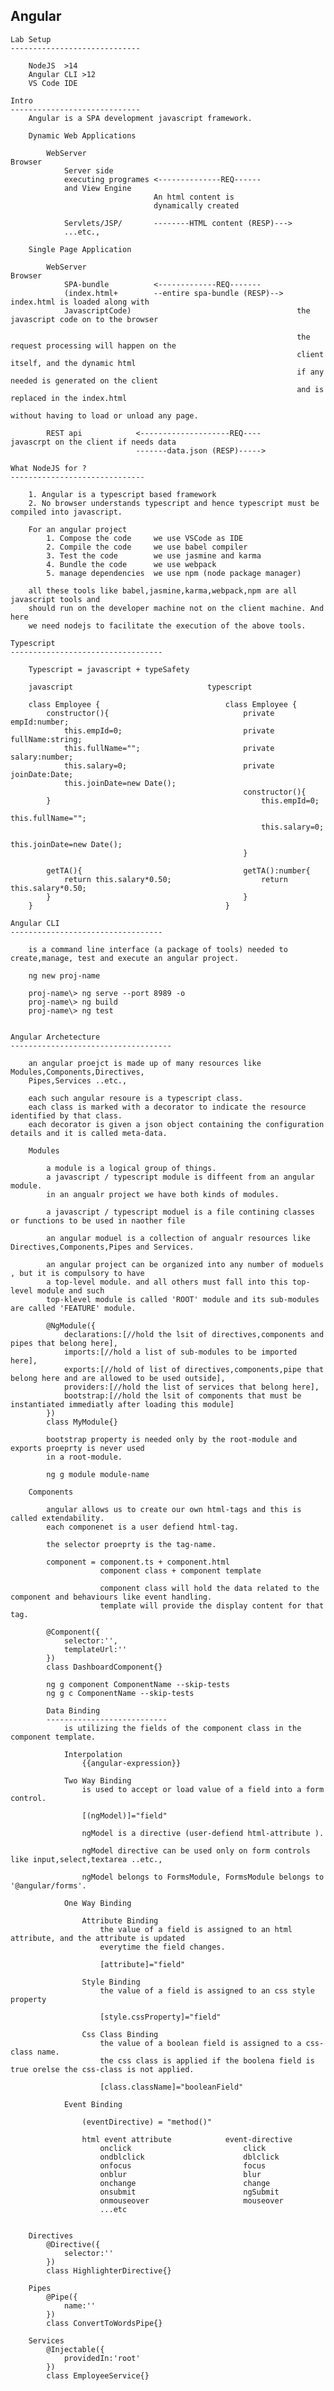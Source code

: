 Angular
--------------------------------------------------------------------------------------------------

    Lab Setup
    -----------------------------

        NodeJS  >14
        Angular CLI >12
        VS Code IDE

    Intro
    -----------------------------
        Angular is a SPA development javascript framework.

        Dynamic Web Applications

            WebServer                                               Browser
                Server side
                executing programes <--------------REQ------
                and View Engine
                                    An html content is
                                    dynamically created 

                Servlets/JSP/       --------HTML content (RESP)--->
                ...etc.,

        Single Page Application
        
            WebServer                                               Browser
                SPA-bundle          <-------------REQ-------
                (index.html+        --entire spa-bundle (RESP)-->   index.html is loaded along with
                JavascriptCode)                                     the javascript code on to the browser

                                                                    the request processing will happen on the
                                                                    client itself, and the dynamic html
                                                                    if any needed is generated on the client
                                                                    and is replaced in the index.html
                                                                    without having to load or unload any page.

            REST api            <--------------------REQ----        javascrpt on the client if needs data
                                -------data.json (RESP)----->       

    What NodeJS for ?
    ------------------------------

        1. Angular is a typescript based framework
        2. No browser understands typescript and hence typescript must be compiled into javascript.

        For an angular project
            1. Compose the code     we use VSCode as IDE
            2. Compile the code     we use babel compiler
            3. Test the code        we use jasmine and karma
            4. Bundle the code      we use webpack
            5. manage dependencies  we use npm (node package manager)

        all these tools like babel,jasmine,karma,webpack,npm are all javascript tools and
        should run on the developer machine not on the client machine. And here
        we need nodejs to facilitate the execution of the above tools.

    Typescript
    ----------------------------------

        Typescript = javascript + typeSafety

        javascript                              typescript

        class Employee {                            class Employee {
            constructor(){                              private empId:number;
                this.empId=0;                           private fullName:string;
                this.fullName="";                       private salary:number;
                this.salary=0;                          private joinDate:Date;
                this.joinDate=new Date();               
                                                        constructor(){
            }                                               this.empId=0;
                                                            this.fullName="";
                                                            this.salary=0;
                                                            this.joinDate=new Date();
                                                        }

            getTA(){                                    getTA():number{
                return this.salary*0.50;                    return this.salary*0.50;
            }                                           }
        }                                           }

    Angular CLI
    ----------------------------------

        is a command line interface (a package of tools) needed to create,manage, test and execute an angular project.

        ng new proj-name

        proj-name\> ng serve --port 8989 -o
        proj-name\> ng build
        proj-name\> ng test


    Angular Archetecture
    ------------------------------------

        an angular proejct is made up of many resources like Modules,Components,Directives,
        Pipes,Services ..etc.,

        each such angular resoure is a typescript class. 
        each class is marked with a decorator to indicate the resource identified by that class.
        each decorator is given a json object containing the configuration details and it is called meta-data.

        Modules

            a module is a logical group of things.
            a javascript / typescript module is diffeent from an angular module.
            in an angualr project we have both kinds of modules.

            a javascript / typescript moduel is a file contining classes or functions to be used in naother file 

            an angular moduel is a collection of angualr resources like Directives,Components,Pipes and Services.

            an angular project can be organized into any number of moduels , but it is compulsory to have
            a top-level module. and all others must fall into this top-level module and such
            top-klevel module is called 'ROOT' module and its sub-modules are called 'FEATURE' module.

            @NgModule({
                declarations:[//hold the lsit of directives,components and pipes that belong here],
                imports:[//hold a list of sub-modules to be imported here],
                exports:[//hold of list of directives,components,pipe that belong here and are allowed to be used outside],
                providers:[//hold the list of services that belong here],
                bootstrap:[//hold the lsit of components that must be instantiated immediatly after loading this module]
            })
            class MyModule{}

            bootstrap property is needed only by the root-module and exports proeprty is never used
            in a root-module.

            ng g module module-name

        Components

            angular allows us to create our own html-tags and this is called extendability.
            each componenet is a user defiend html-tag.

            the selector proeprty is the tag-name.

            component = component.ts + component.html
                        component class + component template

                        component class will hold the data related to the component and behaviours like event handling.
                        template will provide the display content for that tag.

            @Component({
                selector:'',
                templateUrl:''
            })
            class DashboardComponent{}

            ng g component ComponentName --skip-tests
            ng g c ComponentName --skip-tests

            Data Binding
            ---------------------------
                is utilizing the fields of the component class in the component template.

                Interpolation
                    {{angular-expression}}
                
                Two Way Binding
                    is used to accept or load value of a field into a form control.

                    [(ngModel)]="field"

                    ngModel is a directive (user-defiend html-attribute ).

                    ngModel directive can be used only on form controls like input,select,textarea ..etc.,

                    ngModel belongs to FormsModule, FormsModule belongs to '@angular/forms'.

                One Way Binding

                    Attribute Binding
                        the value of a field is assigned to an html attribute, and the attribute is updated 
                        everytime the field changes.
                        
                        [attribute]="field"

                    Style Binding
                        the value of a field is assigned to an css style property

                        [style.cssProperty]="field"

                    Css Class Binding
                        the value of a boolean field is assigned to a css-class name.
                        the css class is applied if the boolena field is true orelse the css-class is not applied.

                        [class.className]="booleanField"

                Event Binding

                    (eventDirective) = "method()"

                    html event attribute            event-directive
                        onclick                         click
                        ondblclick                      dblclick
                        onfocus                         focus
                        onblur                          blur
                        onchange                        change
                        onsubmit                        ngSubmit
                        onmouseover                     mouseover
                        ...etc
                

        Directives
            @Directive({
                selector:''
            })
            class HighlighterDirective{}

        Pipes
            @Pipe({
                name:''
            })
            class ConvertToWordsPipe{}

        Services
            @Injectable({
                providedIn:'root'
            })
            class EmployeeService{}
